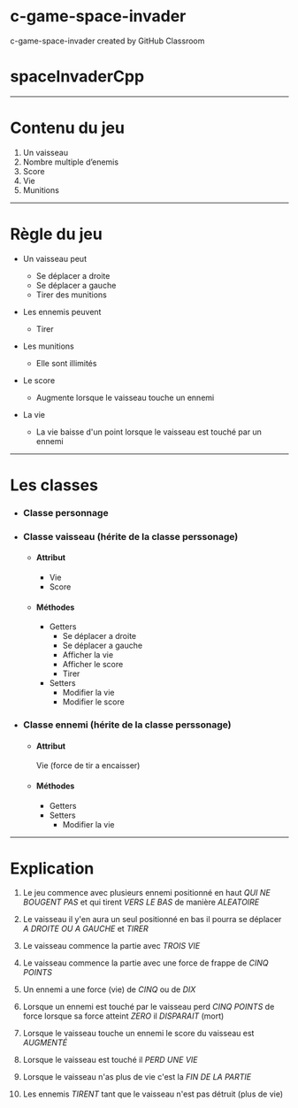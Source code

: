 # c-game-space-invader
c-game-space-invader created by GitHub Classroom

# spaceInvaderCpp

---

# Contenu du jeu

1. Un vaisseau
2. Nombre multiple d’enemis 
3. Score
4. Vie
5. Munitions 

---

# Règle du jeu

* Un vaisseau peut 
  * Se déplacer a droite 
  * Se déplacer a gauche 
  * Tirer des munitions 
  
* Les ennemis peuvent 
  * Tirer 
  
* Les munitions 
  * Elle sont illimités 
  
* Le score 
  * Augmente lorsque le vaisseau touche un ennemi 

* La vie
  * La vie baisse d'un point lorsque le vaisseau est touché par un ennemi 
  
---

# Les classes 

* ### Classe personnage 
* ### Classe vaisseau (hérite de la classe perssonage)
  * #### Attribut
    * Vie
    * Score
    
  * #### Méthodes 
    * Getters
      * Se déplacer a droite 
      * Se déplacer a gauche
      * Afficher la vie
      * Afficher le score
      * Tirer 
    * Setters
      * Modifier la vie
      * Modifier le score
  
* ### Classe ennemi (hérite de la classe perssonage)
  * #### Attribut
    Vie (force de tir a encaisser)
  * #### Méthodes 
    * Getters
    * Setters
      * Modifier la vie
  
---

# Explication 

1. Le jeu commence avec plusieurs ennemi positionné en haut _QUI NE BOUGENT PAS_ et qui tirent _VERS LE BAS_ de manière _ALEATOIRE_ 

2. Le vaisseau il y'en aura un seul positionné en bas il pourra se déplacer _A DROITE OU A GAUCHE_ et _TIRER_

3. Le vaisseau commence la partie avec 
_TROIS VIE_

4. Le vaisseau commence la partie avec une force de frappe de _CINQ POINTS_

5. Un ennemi a une force (vie) de _CINQ_ ou de _DIX_

6. Lorsque un ennemi est touché par le vaisseau perd _CINQ POINTS_ de force lorsque sa force atteint _ZERO_ il _DISPARAIT_ (mort)

7. Lorsque le vaisseau touche un ennemi le score du vaisseau est _AUGMENTÉ_

8. Lorsque le vaisseau est touché il _PERD UNE VIE_

9. Lorsque le vaisseau n'as plus de vie c'est la _FIN DE LA PARTIE_

10. Les ennemis _TIRENT_ tant que le vaisseau n'est pas détruit (plus de vie)
